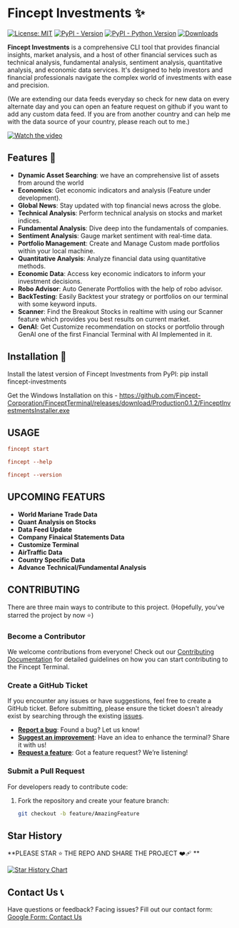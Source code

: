 # Fincept Investments ✨

[![License: MIT](https://img.shields.io/badge/license-MIT-C06524)](https://github.com/yourusername/fincept-investments/blob/main/LICENSE.txt)
[![PyPI - Version](https://img.shields.io/pypi/v/fincept-investments.svg)](https://pypi.org/project/fincept-investments/)
[![PyPI - Python Version](https://img.shields.io/pypi/pyversions/fincept-investments.svg)](https://pypi.org/project/fincept-investments/)
[![Downloads](https://static.pepy.tech/badge/fincept-investments/month)](https://pypi.org/project/fincept-investments/)

**Fincept Investments** is a comprehensive CLI tool that provides financial insights, market analysis, and a host of other financial services such as technical analysis, fundamental analysis, sentiment analysis, quantitative analysis, and economic data services. It's designed to help investors and financial professionals navigate the complex world of investments with ease and precision.

(We are extending our data feeds everyday so check for new data on every alternate day and you can open an feature request on github if you want to add any custom data feed. If you are from another country and can help me with the data source of your country, please reach out to me.)

[![Watch the video](https://img.youtube.com/vi/7vf4ZOfDUTs/0.jpg)](https://www.youtube.com/watch?v=7vf4ZOfDUTs)

## Features 🧐

- **Dynamic Asset Searching**: we have an comprehensive list of assets from around the world
- **Economics**: Get economic indicators and analysis (Feature under development).
- **Global News**: Stay updated with top financial news across the globe.
- **Technical Analysis**: Perform technical analysis on stocks and market indices.
- **Fundamental Analysis**: Dive deep into the fundamentals of companies.
- **Sentiment Analysis**: Gauge market sentiment with real-time data.
- **Portfolio Management**: Create and Manage Custom made portfolios within your local machine.
- **Quantitative Analysis**: Analyze financial data using quantitative methods.
- **Economic Data**: Access key economic indicators to inform your investment decisions.
- **Robo Advisor**: Auto Generate Portfolios with the help of robo advisor.
- **BackTesting**: Easily Backtest your strategy or portfolios on our terminal with some keyword inputs.
- **Scanner**: Find the Breakout Stocks in realtime with using our Scanner feature which provides you best results on current market.
- **GenAI**: Get Customize recommendation on stocks or portfolio through GenAI one of the first Financial Terminal with AI Implemented in it.

## Installation 🚀

Install the latest version of Fincept Investments from PyPI: pip install fincept-investments 

Get the Windows Installation on this - https://github.com/Fincept-Corporation/FinceptTerminal/releases/download/Production0.1.2/FinceptInvestmentsInstaller.exe

## USAGE

```toml
fincept start
```

```toml
fincept --help
```

```toml
fincept --version
```

## UPCOMING FEATURS

- **World Mariane Trade Data**
- **Quant Analysis on Stocks**
- **Data Feed Update**
- **Company Finaical Statements Data**
- **Customize Terminal**
- **AirTraffic Data**
- **Country Specific Data**
- **Advance Technical/Fundamental Analysis**

## CONTRIBUTING

There are three main ways to contribute to this project. (Hopefully, you’ve starred the project by now ⭐️)

### Become a Contributor

We welcome contributions from everyone! Check out our [Contributing Documentation](https://docs.fincept.in/developer_guide/contributing) for detailed guidelines on how you can start contributing to the Fincept Terminal.

### Create a GitHub Ticket

If you encounter any issues or have suggestions, feel free to create a GitHub ticket. Before submitting, please ensure the ticket doesn't already exist by searching through the existing [issues](https://github.com/fincept/fincept-terminal/issues).

- **[Report a bug](https://github.com/fincept/fincept-terminal/issues/new?assignees=&labels=bug&template=report_bug.md&title=%5BBug%5D)**: Found a bug? Let us know!
- **[Suggest an improvement](https://github.com/fincept/fincept-terminal/issues/new?assignees=&labels=improvement&template=improvement.md&title=%5BIMPROVE%5D)**: Have an idea to enhance the terminal? Share it with us!
- **[Request a feature](https://github.com/fincept/fincept-terminal/issues/new?assignees=&labels=new+feature&template=feature_request.md&title=%5BFEATURE%5D)**: Got a feature request? We’re listening!

### Submit a Pull Request

For developers ready to contribute code:
1. Fork the repository and create your feature branch:
   ```bash
   git checkout -b feature/AmazingFeature


## Star History

**PLEASE STAR ⭐ THE REPO AND SHARE THE PROJECT ❤️‍🩹 **

[![Star History Chart](https://api.star-history.com/svg?repos=Fincept-Corporation/fincept-investments&type=Date)](https://star-history.com/#Fincept-Corporation/fincept-investments&Date)

## Contact Us 📞

Have questions or feedback? Facing issues? Fill out our contact form:  
[Google Form: Contact Us](https://forms.gle/DUsDHwxBNRVstYMi6)

